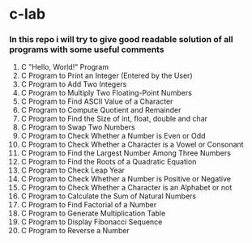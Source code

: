 # c-lab
### In this repo i will try to give good readable solution of all programs with some useful comments
1.	C "Hello, World!" Program
2.	C Program to Print an Integer (Entered by the User)
3.	C Program to Add Two Integers
4.	C Program to Multiply Two Floating-Point Numbers
5.	C Program to Find ASCII Value of a Character
6.	C Program to Compute Quotient and Remainder
7.	C Program to Find the Size of int, float, double and char
8.	C Program to Swap Two Numbers
9.	C Program to Check Whether a Number is Even or Odd
10.	C Program to Check Whether a Character is a Vowel or Consonant
11.	C Program to Find the Largest Number Among Three Numbers
12.	C Program to Find the Roots of a Quadratic Equation
13.	C Program to Check Leap Year
14.	C Program to Check Whether a Number is Positive or Negative
15.	C Program to Check Whether a Character is an Alphabet or not
16.	C Program to Calculate the Sum of Natural Numbers
17.	C Program to Find Factorial of a Number
18.	C Program to Generate Multiplication Table
19.	C Program to Display Fibonacci Sequence
20.	C Program to Reverse a Number
